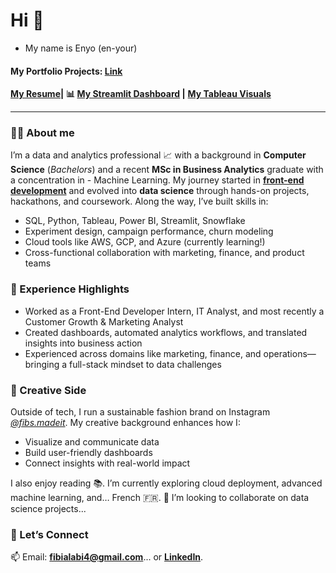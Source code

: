 # Hi 👋

-  My name is Enyo (en-your)
#### My Portfolio Projects: [Link](https://github.com/enyo-ojo/My-Portfolio/)
**[My Resume](https://github.com/enyo-ojo/Enyojo-s-Resume/blob/main/Product%20Data%20Scientist%20-%20Enyojo%20A%20.pdf)|**
**📊 [My Streamlit Dashboard](https://share.streamlit.io/user/enyo-ojo) |** **[My Tableau Visuals](https://public.tableau.com/app/profile/enyo.alabi/vizzes)** 
***

### 👩‍💻 About me
I’m a data and analytics professional 📈 with a background in **Computer Science** (*Bachelors*) and a recent **MSc in Business Analytics** graduate with a concentration in - Machine Learning.
My journey started in **[front-end development](https://enyo-ojo.github.io/enyoportfolio.github.io/)** and evolved into **data science** through hands-on projects, hackathons, and coursework. Along the way, I’ve built skills in:
- SQL, Python, Tableau, Power BI, Streamlit, Snowflake
- Experiment design, campaign performance, churn modeling
- Cloud tools like AWS, GCP, and Azure (currently learning!)
- Cross-functional collaboration with marketing, finance, and product teams

### 💼 Experience Highlights
- Worked as a Front-End Developer Intern, IT Analyst, and most recently a Customer Growth & Marketing Analyst
- Created dashboards, automated analytics workflows, and translated insights into business action
- Experienced across domains like marketing, finance, and operations—bringing a full-stack mindset to data challenges

### 🎨 Creative Side
Outside of tech, I run a sustainable fashion brand on Instagram *[@fibs.madeit](https://www.instagram.com/fibsmadeit/)*. My creative background enhances how I:
- Visualize and communicate data
- Build user-friendly dashboards
- Connect insights with real-world impact

I also enjoy reading 📚. I’m currently exploring cloud deployment, advanced machine learning, and… French 🇫🇷.
💞️ I’m looking to collaborate on data science projects...


### 🤝 Let’s Connect
📫 Email: **fibialabi4@gmail.com**... or **[LinkedIn](https://www.linkedin.com/in/enyojo-alabi/)**.
<!---
enyo-ojo/enyo-ojo is a ✨ special ✨ repository because its `README.md` (this file) appears on your GitHub profile.
You can click the Preview link to take a look at your changes.
--->

